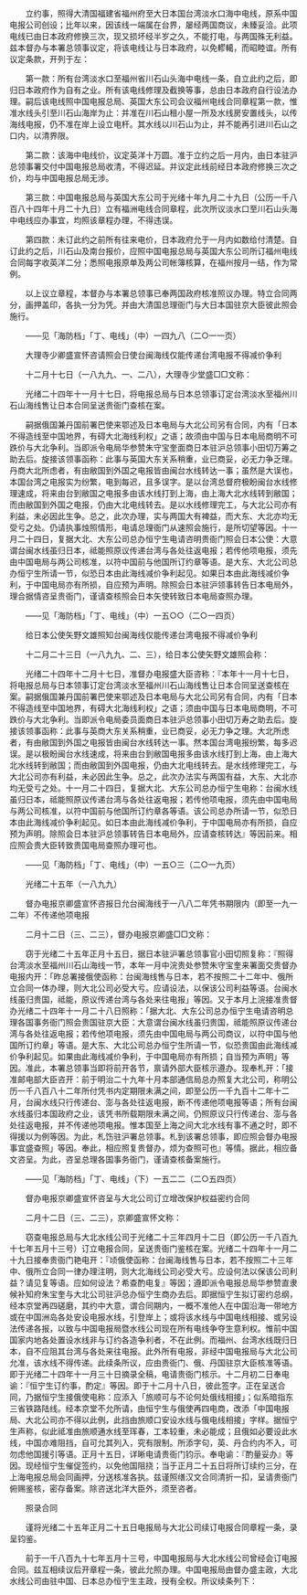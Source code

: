 <!-- { "loadSidebar": true } -->
　　立约事，照得大清国福建省福州府至大日本国台湾淡水口海中电线，原系中国电报公司创设；比年以来，因该线一端属在台界，屡经两国商议，未臻妥洽。此项电线已由日本政府修换三次，现又损坏经半岁之久，不能打电，与两国殊无利益。兹本督办与本署总领事议定，将该电线让与日本政府，以免轇轕，而昭睦谊。所有议定条款，开列于左：

　　第一款：所有台湾淡水口至福州省川石山头海中电线一条，自立此约之后，即归日本政府作为自有之业。所有该电线修理及截换等事，总由日本政府自行设法办理。嗣后该电线照中国电报总局、英国大东公司会议福州电线合同章程第一款，惟准水线头引至川石山海岸为止：并准在川石山租小屋一所及水线房安置线头，以传海线电报，仍不准在岸上设立电杆。其水线以川石山为止，并不能再引进川石山之口内，以清界限。

　　第二款：该海中电线价，议定英洋十万圆。准于立约之后一月内，由日本驻沪总领事署交付中国电报总局收清，不得迟延。并议定此线前经日本政府修换三次之价，均与中国电报总局无涉。

　　第三款：中国电报总局与英国大东公司于光绪十年九月二十九日（公历一千八百八十四年十月二十九日）立有福洲电线合同章程，此次所议淡水口至川石山头海中电线应办事宜，均照该章程办理，不得违误。

　　第四款：未订此约之前所有往来电价，日本政府允于一月内如数给付清楚。自订此约之后，川石山及南台报价，应照中国电报总局与英国大东公司所订福州电线合同每字收英洋二分；悉照电报原单及两公司帐簿核算，在福州按月一结，作为常例。

　　以上议立章程，本督办与本署总领事已奉两国政府核准照议办理。特立合同两分，画押盖印，各执一分为凭。并由大清国总理衙门与大日本国驻京大臣彼此照会施行。

　　——见「海防档」「丁、电线」（中）一四九八（二○一一页）

　　大理寺少卿盛宣怀咨请照会日使台闽海线仅能传递台湾电报不得减价争利

　　十二月十七日（一八九九、一、二八），大理寺少堂盛□□文称：

　　光绪二十四年十一月十七日，将电报总局与日本总领事订定台湾淡水至福州川石山海线售让日本合同呈送贵衙门查核在案。

　　嗣据俄国兼丹国前署巴使来鄂述及日本电局与大北公司另有合同，内有「日本不得造线至中国地界，有碍大北海线利权」之语；故须由中国与日本电局商明不可跌价与大北争利。当即派令电局华参赞朱守宝奎面商日本驻沪总领事小田切万筹之助去后。旋接该领事函称：此事与英国大东关系稍重，业已商妥，必无力争乏理。丹商大北所虑者，有由敝国到外国之电报皆由闽台水线转达一事；虽然是大误也，本国台湾之电报实为纷繁，电到每迟，且多误字。是以台湾总督府极盼闽台水线修理速成，将来由台到敝国之电报多由该水线打到上海，由上海大北水线转到敝国；而由敝国到外国之电报，仍由大北电线转去。是以水线修理完工，与大北公司亦有利益，未必因此生争。总之，此次办理，实与两国大有裨益，而大东、大北亦均无受亏之处。仍请执事烛照情形，电请总理衙门从速照会施行，是所切望等因。十一月二十四日，复据大北、大东公司总办恒宁生电请咨明贵衙门照会日本公使：大意谓台闽水线虽归日本，祗能照原议传递台湾与各处往返电报；若传他项电报，须先由中国电局与两公司核准，以符中国前与他国所订约章等语。是大东、大北公司总办恒宁生所请一节，似恐日本由此海线减价争利起见。如果日本由此海线减价争利，于中国电局亦有所损，自应预为声明。除照会日本驻沪领事转告日本电局外，理合据情咨呈贵衙门，谨请查核照会日本矢使转致日本电局查照办理。

　　——见「海防档」「丁、电线」（中）一五○○（二○一四页）

　　给日本公使矢野文雄照知台闽海线仅能传递台湾电报不得减价争利

　　十二月二十三日（一八九九、二、三），给日本公使矢野文雄照会称：

　　光绪二十四年十二月十七日，准督办电报盛大臣咨称：『本年十一月十七日，将电报总局与日本领事订定台湾淡水至福州川石山海线售让日本合同呈送查核在案。嗣据俄国兼丹国前署巴使来鄂述及日本电局与大北公司另有合同，内有「日本不得造线至中国地界，有碍大北海线利权」之语；须由中国与日本电局商明，不可跌价与大北争利。当即派令电局委员面商日本驻沪总领事小田切万寿之助去后。旋接该领事函称：此事与英商大东关系稍重，业已商妥，必无力争之理。大北所虑者，有由敝国到外国之电报皆由闽台水线转达一事。然本国台湾电报纷繁，每多迟误。是以极盼闽台水线速成，将来由台到敝国电报多由该水线打到上海，由上海大北水线转到敝国；而由敝国到外国电报，仍由大北电线转去。是水线修理完工，与大北公司亦有利益，未必因此生争。总之，此次办法实与两国有益，大东、大北亦均无受亏之处。十一月二十四日，复据大北、大东公司总办恒宁生电称：台闽水线虽归日本，祗能照原议传递台湾与各处往返电报；若传他项电报，须先由中国电局与两公司核准，以符中国前与他国所订约章各等语。该公司总办所请一节，似恐日本由此海线减价争利起见。如日本由此海线减价争利，于中国电局亦有所损，自应预为声明。除照会日本驻沪总领事转告日本电局外，应请查核转达』等因前来。相应照会贵大臣转致贵国电局查照办理可也。

　　——见「海防档」「丁、电线」（中）一五○三（二○一九页）

　　光绪二十五年（一八九九）

　　督办电报京卿盛宣怀咨报日允台闽海线于一八八二年凭书期限内（即至一九一二年）不传递他项电报

　　二月十二日（三、二三），督办电报京卿盛□□文称：

　　窃于光绪二十五年正月十五日，据日本驻沪署总领事官小田切照复称：『照得台湾淡水至福州川石山海线一节，本年一月中浣贵处参赞朱守宝奎来署面交贵督办电报内开：「昨总署接俄使函称：台闽海线售与日本，若不按照二十二年中、俄所立合同一体办理，则大北公司必受大亏。应请设法，以保该公司利益等语。台闽水线虽归贵国，祗能，原议传递台湾与各处来往电报」等因。又于本月上浣接准贵督办光绪二十四年十一月二十八日照称：「据大北、大东公司总办恒宁生电请咨明总理各国事务衙门照会贵国驻京大臣：大意谓台闽水线虽归贵国，祗能照原议传递台湾与各处往返电报；若传他项电报，须先由中国电局与两公司商议，以符中国与他国所订约章」等语。是大东、大北公司总办恒宁生所请一节，似恐贵国由此海线减价争利起见。如果由此海线减价争利，于中国电局亦有所损；自当预为声明」等因。准此，本署总领事当即将前开各节，禀请外部大臣核示遵办。现奉札开：「接准邮电部大臣咨开：前于明治二十九年十月本部通信局总办照复大北公司，称明公历一千八百八十二年所付凭书内定期限未满之间，即至公历一千九百十二年十二月，台闽水线只行传递台、澎与各处往返电报，断不传递他项电报等语；所有台闽水线虽归本国政府之业，该凭书所载期限未满之间，仍照原议只行传递台、澎与各处往返电报，并不传递他项电报。惟本国至上海之间大北水线有事不通之时，即不得援以为例等因。为此，札饬驻沪署总领事。札到该署总领事，即应照会督办电报事宜盛查照」等因。奉此，相应照复贵督办，烦为查照可也』等情。据此，相应备文咨呈。为此，咨呈总理各国事务衙门，谨请查核备案施行。

　　——见「海防档」「丁、电线」（下）一五二二（二○五四页）

　　督办电报京卿盛宣怀咨呈与大北公司订立增改保护权益密约合同

　　二月十二日（三、二三），京卿盛宣怀文称：

　　窃查电报总局与大北水线公司于光绪二十三年四月十二日（即公历一千八百九十七年五月十三号）订立电报合同，呈送贵衙门鉴核在案。光绪二十四年十一月二十九日接奉贵衙门艳电开：『顷俄使函称：台闽海线售与日本，若不按照二十三年中、俄所立合同一律办理注明，则大北海线公司必受大亏。应设何法以保该公司利益？请见复等语。应如何设法？希查酌电复』等因；遵即派令电报总局华参赞直隶候补知府朱宝奎与大北公司驻沪总办恒宁生商办去后。即据恒宁生拟订密约总纲，经本京堂再四磋磨，其约中大意，谓合同期内，一概不准他人在中国沿海一带地方或在中国洲岛各处安设电报水线，引登岸上；或将该水线与中国电线相接、或另设法传递各报，以致与中国电报局暨水线公司现在所有电线争夺生意利权。惟前中国国家内地各处置设水线非与订约各造争利者，不在此例。而福州、台湾水线既归日本，自不应阻其台湾与各处来往电报。此外所有电报，非经中国电报局与大北公司允准，该水线不得传递。此续条所议，应由贵衙门、俄、丹国驻京大臣核准等语。即于光绪二十四年十一月三十日摘录全稿，电请贵衙门核示。十二月初二日奉电谕：『恒宁生订约事，酌定』等因。即于十二月十八日，彼此签字。正在呈送合同，乃据恒宁生接俄使电称：应添入「旅顺可与不论何处俄线相接」；似系暗指东三省铁路陆线。经本京堂不允所请，由恒宁生与俄使再四电商，改添「中国电报局、大北公司亦不得以此例，此挡由旅顺口安设水线与俄电线相接」字样。据恒宁生声称，似此祗准由旅顺通水线至珲春，工本较重，未必能成；且俄如必要设此水线，中国亦难阻挡，自可允其列入，究有限制。所添字句，英、丹合约内不入，可勿虑他国援引等语。正月十五日，详晰电请贵衙门钧示。奉电谕：『酌量妥办』等因。现经恒宁生催促签约，以免他国阻挠；当于正月二十五日将所订续约三分，在上海电报总局会同画押，分送核准各执。兹谨照缮汉文合同清折一扣，呈请贵衙门俯赐鉴核，密存备案。除咨送北洋大臣外，须至咨者。

　　照录合同

　　谨将光绪二十五年正月二十五日电报局与大北公司续订电报合同章程一条，录呈钧鉴。

　　前于一千八百九十七年五月十三号，中国电报局与大北水线公司曾经会订电报合同。兹互相续议后开章程一条，彼此允照办理。中国电报局由督办盛主政，大北水线公司由驻中国、日本总办恒宁生主政，授有全权。所议续条列下：


